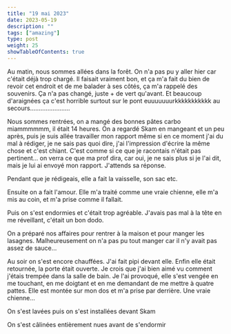 ```yaml
---
title: "19 mai 2023"
date: 2023-05-19
description: ""
tags: ["amazing"]
type: post
weight: 25
showTableOfContents: true
---
```


Au matin, nous sommes allées dans la forêt. On n'a pas pu y aller hier car c'était déjà trop chargé. Il faisait vraiment bon, et ça m'a fait du bien de revoir cet endroit et de me balader à ses côtés, ça m'a rappelé des souvenirs. Ça n'a pas changé, juste + de vert qu'avant. Et beaucoup d'araignées ça c'est horrible surtout sur le pont euuuuuuurkkkkkkkkkkk au secours.......................

Nous sommes rentrées, on a mangé des bonnes pâtes carbo miammmmmm, il était 14 heures. On a regardé Skam en mangeant et un peu après, puis je suis allée travailler mon rapport même si en ce moment j'ai du mal à rédiger, je ne sais pas quoi dire, j'ai l'impression d'écrire la même chose et c'est chiant. C'est comme si ce que je racontais n'était pas pertinent... on verra ce que ma prof dira, car oui, je ne sais plus si je l'ai dit, mais je lui ai envoyé mon rapport. J'attends sa réponse.

Pendant que je rédigeais, elle a fait la vaisselle, son sac etc.

Ensuite on a fait l'amour. Elle m'a traité comme une vraie chienne, elle m'a mis au coin, et m'a prise comme il fallait.

Puis on s'est endormies et c'était trop agréable. J'avais pas mal à la tête en me réveillant, c'était un bon dodo.

On a préparé nos affaires pour rentrer à la maison et pour manger les lasagnes. Malheureusement on n'a pas pu tout manger car il n'y avait pas assez de sauce...

Au soir on s'est encore chauffées. J'ai fait pipi devant elle. Enfin elle était retournée, la porte était ouverte. Je crois que j'ai bien aimé vu comment j'étais trempée dans la salle de bain. Je l'ai provoqué, elle s'est vengée en me touchant, en me doigtant et en me demandant de me mettre à quatre pattes. Elle est montée sur mon dos et m'a prise par derrière. Une vraie chienne...

On s'est lavées puis on s'est installées devant Skam

On s'est câlinées entièrement nues avant de s'endormir